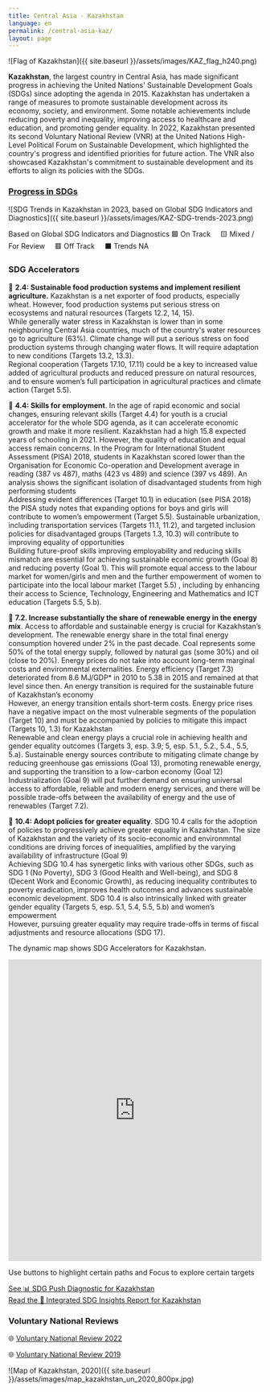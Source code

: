 ```yaml
---
title: Central Asia - Kazakhstan
language: en
permalink: /central-asia-kaz/
layout: page
---
```

![Flag of Kazakhstan]({{ site.baseurl }}/assets/images/KAZ_flag_h240.png)

**Kazakhstan**, the largest country in Central Asia, has made significant progress in achieving the United Nations' Sustainable Development Goals (SDGs) since adopting the agenda in 2015. Kazakhstan has undertaken a range of measures to promote sustainable development across its economy, society, and environment. Some notable achievements include reducing poverty and inequality, improving access to healthcare and education, and promoting gender equality. In 2022, Kazakhstan presented its second Voluntary National Review (VNR) at the United Nations High-Level Political Forum on Sustainable Development, which highlighted the country's progress and identified priorities for future action. The VNR also showcased Kazakhstan's commitment to sustainable development and its efforts to align its policies with the SDGs.

### [Progress in SDGs](https://data.undp.org/sdg-push-diagnostic/KAZ/sdg-trends)
![SDG Trends in Kazakhstan in 2023, based on Global SDG Indicators and Diagnostics]({{ site.baseurl }}/assets/images/KAZ-SDG-trends-2023.png)
 
Based on Global SDG Indicators and Diagnostics 🟩 On Track     🟨 Mixed / For Review     🟥 Off Track     ⬛ Trends NA  

### SDG Accelerators

🔷 **2.4: Sustainable food production systems and implement resilient agriculture.** Kazakhstan is a net exporter of food products, especially wheat. However, food production systems put serious stress on ecosystems and natural resources (Targets 12.2, 14, 15).  
While generally water stress in Kazakhstan is lower than in some neighbouring Central Asia countries, much of the country's water resources go to agriculture (63%). Climate change will put a serious stress on food production systems through changing water flows. It will require adaptation to new conditions (Targets 13.2, 13.3).  
Regional cooperation (Targets 17.10, 17.11) could be a key to increased value added of agricultural products and reduced pressure on natural resources, and to ensure women’s full participation in agricultural practices and climate action (Target 5.5).  

🔷 **4.4: Skills for employment**. In the age of rapid economic and social changes, ensuring relevant skills (Target 4.4) for youth is a crucial accelerator for the whole SDG agenda, as it can accelerate economic growth and make it more resilient. Kazakhstan had a high 15.8 expected years of schooling in 2021. However, the quality of education and equal access remain concerns. In the Program for International Student Assessment (PISA) 2018, students in Kazakhstan scored lower than the Organisation for Economic Co-operation and Development average in reading (387 vs 487), maths (423 vs 489) and science (397 vs 489). An analysis shows the significant isolation of disadvantaged students from high performing students  
Addressing evident differences (Target 10.1) in education (see PISA 2018) the PISA study notes that expanding options for boys and girls will contribute to women’s empowerment (Target 5.5). Sustainable urbanization, including transportation services (Targets 11.1, 11.2), and targeted inclusion policies for disadvantaged groups (Targets 1.3, 10.3) will contribute to improving equality of opportunities  
Building future-proof skills improving employability and reducing skills mismatch are essential for achieving sustainable economic growth (Goal 8) and reducing poverty (Goal 1). This will promote equal access to the labour market for women/girls and men and the further empowerment of women to participate into the local labour market (Target 5.5) , including by enhancing their access to Science, Technology, Engineering and Mathematics and ICT education (Targets 5.5, 5.b).  

🔷 **7.2. Increase substantially the share of renewable energy in the energy mix**. Access to affordable and sustainable energy is crucial for Kazakhstan’s development. The renewable energy share in the total final energy consumption hovered under 2% in the past decade. Coal represents some 50% of the total energy supply, followed by natural gas (some 30%) and oil (close to 20%). Energy prices do not take into account long-term marginal costs and environmental externalities. Energy efficiency (Target 7.3) deteriorated from 8.6 MJ/GDP\* in 2010 to 5.38 in 2015 and remained at that level since then. An energy transition is required for the sustainable future of Kazakhstan’s economy  
However, an energy transition entails short-term costs. Energy price rises have a negative impact on the most vulnerable segments of the population (Target 10) and must be accompanied by policies to mitigate this impact (Targets 10, 1.3) for Kazakhstan  
Renewable and clean energy plays a crucial role in achieving health and gender equality outcomes (Targets 3, esp. 3.9; 5, esp. 5.1., 5.2., 5.4., 5.5, 5.a). Sustainable energy sources contribute to mitigating climate change by reducing greenhouse gas emissions (Goal 13), promoting renewable energy, and supporting the transition to a low-carbon economy (Goal 12)  
Industrialization (Goal 9) will put further demand on ensuring universal access to affordable, reliable and modern energy services, and there will be possible trade-offs between the availability of energy and the use of renewables (Target 7.2).  

🔷 **10.4: Adopt policies for greater equality**. SDG 10.4 calls for the adoption of policies to progressively achieve greater equality in Kazakhstan. The size of Kazakhstan and the variety of its socio-economic and environmntal conditions are driving forces of inequalities, amplified by the varying availability of infrastructure (Goal 9)  
Achieving SDG 10.4 has synergetic links with various other SDGs, such as SDG 1 (No Poverty), SDG 3 (Good Health and Well-being), and SDG 8 (Decent Work and Economic Growth), as reducing inequality contributes to poverty eradication, improves health outcomes and advances sustainable economic development. SDG 10.4 is also intrinsically linked with greater gender equality (Targets 5, esp. 5.1, 5.4, 5.5, 5.b) and women’s empowerment  
However, pursuing greater equality may require trade-offs in terms of fiscal adjustments and resource allocations (SDG 17). 


The dynamic map shows SDG Accelerators for Kazakhstan. 

<iframe src="https://embed.kumu.io/2641668c40b8a7e162cb6a129dd76b90" width="100%" height="600" frameborder="0"></iframe>

Use buttons to highlight certain paths and Focus to explore certain targets



[See 📊 SDG Push Diagnostic for Kazakhstan](https://sdgdiagnostics.data.undp.org/KAZ)  
[Read the 📑 Integrated SDG Insights Report for Kazakhstan](https://sdgigeneralstorage.blob.core.windows.net/sdg-push/InsightReports/UNDP%20-%20SDG%20KAZ.pdf)


### Voluntary National Reviews 

🌐 [Voluntary National Review 2022](https://hlpf.un.org/countries/kazakhstan/voluntary-national-review-2022)

🌐 [Voluntary National Review 2019](https://hlpf.un.org/countries/kazakhstan/voluntary-national-review-2019)


![Map of Kazakhstan, 2020]({{ site.baseurl }}/assets/images/map_kazakhstan_un_2020_800px.jpg)
